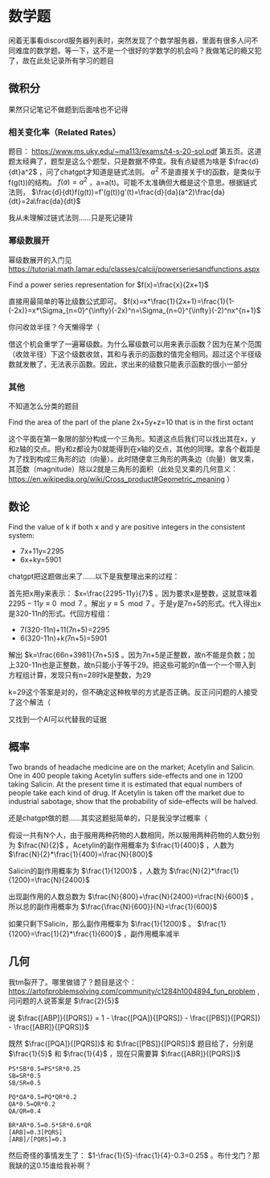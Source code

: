 # 数学题

闲着无事看discord服务器列表时，突然发现了个数学服务器，里面有很多人问不同难度的数学题。等一下，这不是一个很好的学数学的机会吗？我做笔记的瘾又犯了，故在此处记录所有学习的题目

## 微积分

果然只记笔记不做题到后面啥也不记得

### 相关变化率（Related Rates）

题目： https://www.ms.uky.edu/~ma113/exams/t4-s-20-sol.pdf 第五页。这道题太经典了，题型是这么个题型，只是数据不停变。我有点疑惑为啥是 $\frac{d}{dt}a^2$ ，问了chatgpt才知道是链式法则。 $a^2$ 不是直接关于t的函数，是类似于f(g(t))的结构。 $f(a)=a^2$ ，a=a(t)。可能不太准确但大概是这个意思。根据链式法则， $\frac{d}{dt}f(g(t))=f'(g(t))g'(t)=\frac{d}{da}(a^2)\frac{da}{dt}=2a\frac{da}{dt}$

我从未理解过链式法则……只是死记硬背

### 幂级数展开

幂级数展开的入门见 https://tutorial.math.lamar.edu/classes/calcii/powerseriesandfunctions.aspx

Find a power series representation for $f(x)=\frac{x}{2x+1}$

直接用最简单的等比级数公式即可。 $f(x)=x*\frac{1}{2x+1}=\frac{1}{1-(-2x)}=x*\Sigma_{n=0}^{\infty}(-2x)^n=\Sigma_{n=0}^{\infty}(-2)^nx^{n+1}$

你问收敛半径？今天懒得学（

借这个机会重学了一遍幂级数。为什么幂级数可以用来表示函数？因为在某个范围（收敛半径）下这个级数收敛，其和与表示的函数的值完全相同。超过这个半径级数就发散了，无法表示函数。因此，求出来的级数只能表示函数的很小一部分

### 其他

不知道怎么分类的题目

Find the area of the part of the plane 2x+5y+z=10 that is in the first octant

这个平面在第一象限的部分构成一个三角形。知道这点后我们可以找出其在x，y和z轴的交点。把y和z都设为0就能得到在x轴的交点，其他的同理。拿各个截距是为了找到构成三角形的边（向量）。此时随便拿三角形的两条边（向量）做叉乘，其范数（magnitude）除以2就是三角形的面积（此处见叉乘的几何意义： https://en.wikipedia.org/wiki/Cross_product#Geometric_meaning ）

## 数论

Find the value of k if both x and y are positive integers in the consistent system:
- 7x+11y=2295
- 6x+ky=5901

chatgpt把这题做出来了……以下是我整理出来的过程：

首先把x用y来表示： $x=\frac{2295-11y}{7}$ 。因为要求x是整数，这就意味着 $2295-11y\equiv 0\mod 7$ 。解出 $y\equiv 5\mod 7$ 。于是y是7n+5的形式。代入得出x是320-11n的形式。代回方程组：
- 7(320-11n)+11(7n+5)=2295
- 6(320-11n)+k(7n+5)=5901

解出 $k=\frac{66n+3981}{7n+5}$ 。因为7n+5是正整数，故n不能是负数；加上320-11n也是正整数，故n只能小于等于29。把这些可能的n值一个一个带入到方程组计算，发现只有n=28时k是整数，为29

k=29这个答案是对的，但不确定这种枚举的方式是否正确。反正问问题的人接受了这个解法（

又找到一个AI可以代替我的证据

## 概率

Two brands of headache medicine are on the market; Acetylin and Salicin.  One in 400 people taking Acetylin suffers side-effects and one in 1200 taking Salicin.  At the present time it is estimated that equal numbers of people take each kind of drug.  If Acetylin is taken off the market due to industrial sabotage, show that the probability of side-effects will be halved.

还是chatgpt做的题……其实这题挺简单的，只是我没学过概率（

假设一共有N个人，由于服用两种药物的人数相同，所以服用两种药物的人数分别为 $\frac{N}{2}$ 。Acetylin的副作用概率为 $\frac{1}{400}$ ，人数为 $\frac{N}{2}*\frac{1}{400}=\frac{N}{800}$

Salicin的副作用概率为 $\frac{1}{1200}$ ，人数为 $\frac{N}{2}*\frac{1}{1200}=\frac{N}{2400}$ 

出现副作用的人数总数为 $\frac{N}{800}+\frac{N}{2400}=\frac{N}{600}$ ，所以总的副作用概率为 $\frac{\frac{N}{600}}{N}=\frac{1}{600}$

如果只剩下Salicin，那么副作用概率为 $\frac{1}{1200}$ 。 $\frac{1}{1200}=\frac{1}{2}*\frac{1}{600}$ ，副作用概率减半

## 几何

我tm裂开了。哪里做错了？题目是这个： https://artofproblemsolving.com/community/c1284h1004894_fun_problem ,问问题的人说答案是 $\frac{2}{5}$

说 $\frac{[ABP]}{[PQRS]} = 1 - \frac{[PQA]}{[PQRS]} - \frac{[PBS]}{[PQRS]} - \frac{[ABR]}{[PQRS]}$

既然 $\frac{[PQA]}{[PQRS]}$ 和 $\frac{[PBS]}{[PQRS]}$ 题目给了，分别是 $\frac{1}{5}$ 和 $\frac{1}{4}$ ，现在只需要算 $\frac{[ABR]}{[PQRS]}$

```
PS*SB*0.5=PS*SR*0.25
SB=SR*0.5
SB/SR=0.5

PQ*QA*0.5=PQ*QR*0.2
QA*0.5=QR*0.2
QA/QR=0.4

BR*AR*0.5=0.5*SR*0.6*QR
[ARB]=0.3[PQRS]
[ARB]/[PQRS]=0.3
```
然后奇怪的事情发生了： $1-\frac{1}{5}-\frac{1}{4}-0.3=0.25$ 。布什戈门？那我缺的这0.15谁给我补啊？